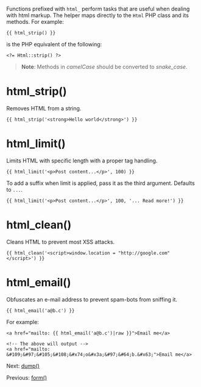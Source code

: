 Functions prefixed with `html_` perform tasks that are useful when dealing with html markup. The helper maps directly to the `Html` PHP class and its methods. For example:

    {{ html_strip() }}

is the PHP equivalent of the following:

    <?= Html::strip() ?>

> **Note**: Methods in _camelCase_ should be converted to _snake_case_.

# html_strip()

Removes HTML from a string.

    {{ html_strip('<strong>Hello world</strong>') }}

# html_limit()

Limits HTML with specific length with a proper tag handling.

    {{ html_limit('<p>Post content...</p>', 100) }}

To add a suffix when limit is applied, pass it as the third argument. Defaults to `...`.

    {{ html_limit('<p>Post content...</p>', 100, '... Read more!') }}

# html_clean()

Cleans HTML to prevent most XSS attacks.

    {{ html_clean('<script>window.location = "http://google.com"</script>') }}

# html_email()

Obfuscates an e-mail address to prevent spam-bots from sniffing it.

    {{ html_email('a@b.c') }}

For example:

    <a href="mailto: {{ html_email('a@b.c')|raw }}">Email me</a>

    <!-- The above will output -->
    <a href="mailto: &#109;&#97;&#105;&#108;&#x74;o&#x3a;&#97;&#64;b.&#x63;">Email me</a>



Next: [dump()](function-dump.md)

Previous: [form()](function-form.md)

